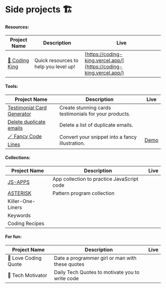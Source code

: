 # Side projects 🏗️

#### Resources:  
| Project Name | Description | Live |
|--------------|-------------|------|
| [👑 Coding King](https://github.com/hernandoabella/coding-king) | Quick resources to help you level up! | [https://coding-king.vercel.app/](https://coding-king.vercel.app/) |
#### Tools:
| Project Name | Description | Live |
|--------------|-------------|------|
| [Testimonial Card Generator](https://github.com/hernandoabella/testimonial-card-generator) | Create stunning cards testimonials for your products. | []() |
| [Delete duplicate emails](https://github.com/hernandoabella/testimonial-card-generator) | Delete a list of duplicate emails. | []() |
| [🪄 Fancy Code Lines](https://github.com/hernandoabella/fancy-code-lines) | Convert your snippet into a fancy illustration. | [ Demo ](https://fancy-code-lines.vercel.app/) |
#### Collections:
| Project Name | Description | Live |
|--------------|-------------|------|
| [JS-APPS](https://github.com/hernandoabella/js-apps) | App collection to practice JavaScript code | |
| [ASTERISK](https://github.com/hernandoabella/asterisk) | Pattern program collection | |
| Killer-One-Liners |  | |
| Keywords | | |
| Coding Recipes | | |
#### For fun:
| Project Name | Description | Live |
|--------------|-------------|------|
| 💏 Love Coding Quote | Date a programmer girl or man with these quotes | |
| 💯 Tech Motivator | Daily Tech Quotes to motivate you to write code | |

